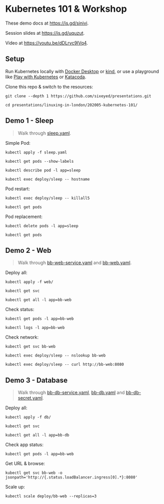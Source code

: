 # Kubernetes 101 & Workshop

These demo docs at https://is.gd/sinivi.

Session slides at https://is.gd/uquzut.

Video at https://youtu.be/dDLrvc9IVq4.

## Setup

Run Kubernetes locally with [Docker Desktop](https://www.docker.com/products/docker-desktop/) or [kind](https://kind.sigs.k8s.io/docs/user/quick-start/), or use a playground like [Play with Kubernetes](https://labs.play-with-k8s.com) or [Katacoda](https://www.katacoda.com/courses/kubernetes/playground).

Clone this repo & switch to the resources:

```
git clone --depth 1 https://github.com/sixeyed/presentations.git

cd presentations/linuxing-in-london/202005-kubernetes-101/
```

## Demo 1 - Sleep

> Walk through [sleep.yaml](sleep.yaml).

Simple Pod:

```
kubectl apply -f sleep.yaml

kubectl get pods --show-labels

kubectl describe pod -l app=sleep

kubectl exec deploy/sleep -- hostname
```

Pod restart:

```
kubectl exec deploy/sleep -- killall5

kubectl get pods
```

Pod replacement:

```
kubectl delete pods -l app=sleep

kubectl get pods
```

## Demo 2 - Web

> Walk through [bb-web-service.yaml](web/bb-web-service.yaml) and [bb-web.yaml](web/bb-web.yaml).

Deploy all:

```
kubectl apply -f web/

kubectl get svc

kubectl get all -l app=bb-web
```

Check status:

```
kubectl get pods -l app=bb-web

kubectl logs -l app=bb-web
```

Check network:

```
kubectl get svc bb-web

kubectl exec deploy/sleep -- nslookup bb-web

kubectl exec deploy/sleep -- curl http://bb-web:8080
```

## Demo 3 - Database

> Walk through [bb-db-service.yaml](db/bb-db-service.yaml), [bb-db.yaml](db/bb-db.yaml) and [bb-db-secret.yaml](db/bb-db-secret.yaml).

Deploy all:

```
kubectl apply -f db/

kubectl get svc

kubectl get all -l app=bb-db
```

Check app status:

```
kubectl get pods -l app=bb-web
```

Get URL & browse:

```
kubectl get svc bb-web -o jsonpath='http://{.status.loadBalancer.ingress[0].*}:8080'
```

Scale up:

```
kubectl scale deploy/bb-web --replicas=3
```